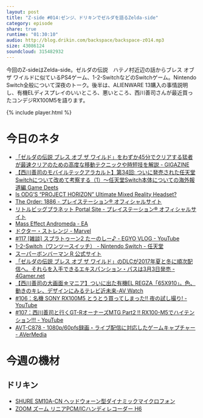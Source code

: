 ```yaml
---
layout: post
title: "Z-side #014:ゼンジ、ドリキンでゼルダを語るZelda-side"
category: episode
share: true
runtime: "01:30:10"
audio: http://blog.drikin.com/backspace/backspace-z014.mp3
size: 43086124
soundcloud: 315482932
---
```


今回のZ-sideはZelda-side。ゼルダの伝説　ハテノ村近辺の話からブレス オブ ザ ワイルドに似ているPS4ゲーム、1-2-SwitchなどのSwitchゲーム。Nintendo Switch全般について深夜のトーク。後半は、ALIENWARE 13購入の事情説明し、有機ELディスプレイのいいところ、悪いところ、西川善司さんが最近買ったコンデジRX100M5を語ります。

{% include player.html %}

# 今日のネタ

* [「ゼルダの伝説 ブレス オブ ザ ワイルド」をわずか45分でクリアする猛者が最速クリアのための高度な移動テクニックや時短技を解説 - GIGAZINE](http://gigazine.net/news/20170329-legend-of-zelda-botw-rta/)
* [【西川善司のモバイルテックアラカルト】第34回: ついに発売された任天堂Switchについて改めて考察する（1）〜任天堂Switch本体についての海外報道編  Game Deets](https://gamedeets.com/archives/248981)
* [Is ODG’S “PROJECT HORIZON” Ultimate Mixed Reality Headset?](https://vrworld.com/2016/06/03/project-horizon-ultimate-mixed-reality-headset/)
* [The Order: 1886 - プレイステーション® オフィシャルサイト](http://www.jp.playstation.com/scej/title/theorder1886/entrance.html)
* [リトルビッグプラネット Portal Site - プレイステーション® オフィシャルサイト](http://www.jp.playstation.com/scej/title/lbp/)
* [Mass Effect Andromeda - EA](https://www.masseffect.com/)
* [ドクター・ストレンジ - Marvel](http://marvel.disney.co.jp/movie/dr-strange.html)
* [#117 [雑談] スプラトゥーン2 たーのしー♪ - EGYO VLOG - YouTube](https://www.youtube.com/watch?v=NN_l5I4pSGU)
* [1-2-Switch（ワンツースイッチ） - Nintendo Switch - 任天堂](https://www.nintendo.co.jp/switch/aacca/)
* [スーパーボンバーマン R 公式サイト](https://www.konami.com/games/bomberman/r/jp/ja/)
* [「ゼルダの伝説 ブレス オブ ザ ワイルド」のDLCが2017年夏と冬に順次配信へ。それらを入手できるエキスパンション・パスは3月3日発売 - 4Gamer.net](http://www.4gamer.net/games/341/G034168/20170215037/)
* [【西川善司の大画面☆マニア】ついに出た有機EL REGZA「65X910」。色、動きのキレ、デザインにみるテレビ近未来-AV Watch](http://av.watch.impress.co.jp/docs/series/dg/1052081.html)
* [#106：名機 SONY RX100M5 とうとう買ってしまった!! 夜の試し撮り! - YouTube](https://www.youtube.com/watch?v=toppaG9-maQ)
* [#107：西川善司と行くGT-RオーナーズMTG Part2 !! RX100-M5でハイテンション!!! - YouTube](https://www.youtube.com/watch?v=6Y4k8k6LCZs)
* [AVT-C878 - 1080p/60pfs録画・ライブ配信に対応したゲームキャプチャー - AVerMedia](http://www.avermedia.co.jp/product_swap/avt-c878.html)

# 今週の機材

## ドリキン
* [SHURE  SM10A-CN ヘッドウォーン型ダイナミックマイクロフォン](http://amzn.to/1LXIGkV) 
* [ZOOM ズーム リニアPCM/ICハンディレコーダー H6](http://amzn.to/29BOo5n)
